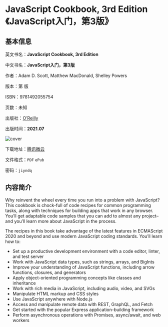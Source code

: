 # JavaScript Cookbook, 3rd Edition 《JavaScript入门，第3版》

## 基本信息

英文书名：**JavaScript Cookbook, 3rd Edition**

中文书名：**JavaScript入门，第3版**

作者：Adam D. Scott, Matthew MacDonald, Shelley Powers

版本：第  版

ISBN：9781492055754

页数：未知

出版社：[O’Reilly](https://www.oreilly.com/library/view/javascript-cookbook-3rd/9781492055747/)

出版时间：**2021.07**

<img :src="$withBase('/images/javascript_cookbook.jpg')" alt="cover">

下载地址：[腾讯微云](https://share.weiyun.com/XNVuCtND)

文件格式：`PDF` `ePub`

密码：`jiyndq`

## 内容简介

Why reinvent the wheel every time you run into a problem with JavaScript? This cookbook is chock-full of code recipes for common programming tasks, along with techniques for building apps that work in any browser. You’ll get adaptable code samples that you can add to almost any project–and you’ll learn more about JavaScript in the process.

The recipes in this book take advantage of the latest features in ECMAScript 2020 and beyond and use modern JavaScript coding standards. You’ll learn how to:

- Set up a productive development environment with a code editor, linter, and test server
- Work with JavaScript data types, such as strings, arrays, and BigInts
- Improve your understanding of JavaScript functions, including arrow functions, closures, and generators
- Apply object-oriented programming concepts like classes and inheritance
- Work with rich media in JavaScript, including audio, video, and SVGs
- Manipulate HTML markup and CSS styles
- Use JavaScript anywhere with Node.js
- Access and manipulate remote data with REST, GraphQL, and Fetch
- Get started with the popular Express application-building framework
- Perform asynchronous operations with Promises, async/await, and web workers
